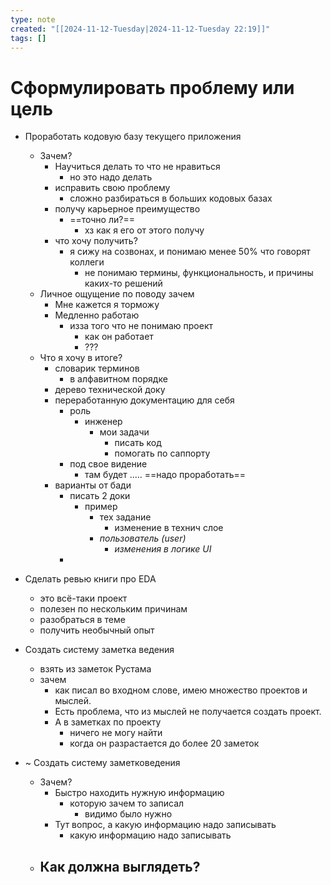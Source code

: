 ```yaml
---
type: note
created: "[[2024-11-12-Tuesday|2024-11-12-Tuesday 22:19]]"
tags: []
---
```

#  Сформулировать проблему или цель 

- Проработать кодовую базу текущего приложения
	- Зачем?
		- Научиться делать то что не нравиться
			- но это надо делать
		- исправить свою проблему
			- сложно разбираться в больших кодовых базах
		- получу карьерное преимущество
			- ==точно ли?==
				- хз как я его от этого получу
		- что хочу получить?
			- я сижу на созвонах, и понимаю менее 50% что говорят коллеги
				- не понимаю термины, функциональность, и причины каких-то решений
	- Личное ощущение по поводу зачем
		- Мне кажется я торможу
		- Медленно работаю
			- изза того что не понимаю проект
				- как он работает
				- ???
	- Что я хочу в итоге?
		- словарик терминов
			- в алфавитном порядке
		- дерево технической доку
		- переработанную документацию для себя
			- роль
				- инженер
					- мои задачи
						- писать код
						- помогать по саппорту
			- под свое видение
				- там будет ..... ==надо проработать==
		- варианты от бади
			- писать 2 доки
				- пример
					- тех задание
						- изменение в технич слое
					- *пользователь (user)*
						- *изменения в логике UI*
			- 


- Сделать ревью книги про EDA
	- это всё-таки проект
	- полезен по нескольким причинам
	- разобраться в теме
	- получить необычный опыт
- Создать систему заметка ведения 
	- взять из заметок Рустама
	- зачем
		- как писал во входном слове, имею множество проектов и мыслей. 
		- Есть проблема, что из мыслей не получается создать проект. 
		- А в заметках по проекту
			- ничего не могу найти
			- когда он разрастается до более 20 заметок


- ~ Создать систему заметковедения
	- Зачем?
		- Быстро находить нужную информацию
			- которую зачем то записал
				- видимо было нужно
		- Тут вопрос, а какую информацию надо записывать
			- какую информацию надо записывать
	- Как должна выглядеть?
		- 

